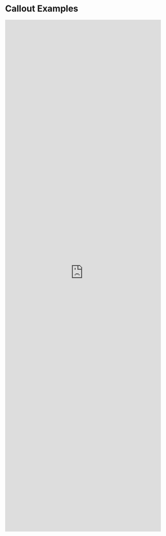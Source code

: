 # Callout Examples

<iframe 
    title='Callout Examples'
    src='https://fabricweb.z5.web.core.windows.net/pr-deploy-site/refs/heads/master/fabric-website-resources/dist/index.html#/examples/callout?docsExample=true'
    frameborder='no'
    height='1650'
    style='width: 100%;'
>